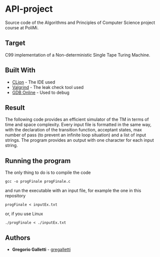 # API-project
Source code of the Algorithms and Principles of Computer Science project course at PoliMi.

## Target
C99 implementation of a Non-deterministic Single Tape Turing Machine. 

## Built With
* [CLion](https://www.jetbrains.com/clion/) - The IDE used
* [Valgrind](http://valgrind.org/) - The leak check tool used
* [GDB Online](https://www.onlinegdb.com/) - Used to debug 


## Result
The following code provides an efficient simulator of the TM in terms of time and space complexity. Every input file is formatted in the same way, with the declaration of the transition function, acceptant states, max number of pass (to prevent an infinite loop situation) and a list of input strings. The program provides an output with one character for each input string.

## Running the program
The only thing to do is to compile the code
```
gcc -o progFinale progFinale.c
```
and run the executable with an input file, for example the one in this repository
```
progFinale < inputEx.txt
```
or, if you use Linux 
```
./progFinale < ./inputEx.txt
```

## Authors

* **Gregorio Galletti** - [gregalletti](https://github.com/gregalletti)
